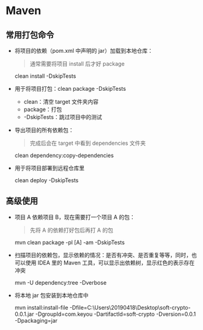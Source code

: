# Maven

## 常用打包命令

- 将项目的依赖（pom.xml 中声明的 jar）加载到本地仓库：

  > 通常需要将项目 install 后才好 package

  clean install -DskipTests

- 用于将项目打包：clean package -DskipTests

  - clean：清空 target 文件夹内容
  - package：打包
  - -DskipTests：跳过项目中的测试

- 导出项目的所有依赖包：

  > 完成后会在 target 中看到 dependencies 文件夹

  clean dependency:copy-dependencies

- 用于将项目部署到远程仓库里

  clean deploy -DskipTests

## 高级使用

- 项目 A 依赖项目 B，现在需要打一个项目 A 的包：

  > 先将 A 的依赖打好包后再打 A 的包

  mvn clean package -pl [A] -am  -DskipTests

- 扫描项目的依赖包，显示依赖的情况：是否有冲突、是否重复等等，同时，也可以使用 IDEA 里的 Maven 工具，可以显示出依赖树，显示红色的表示存在冲突

  mvn -U dependency:tree -Dverbose

- 将本地 jar 包安装到本地仓库中

  mvn install:install-file -Dfile=C:\Users\20190418\Desktop\soft-crypto-0.0.1.jar -DgroupId=com.keyou -DartifactId=soft-crypto -Dversion=0.0.1 -Dpackaging=jar